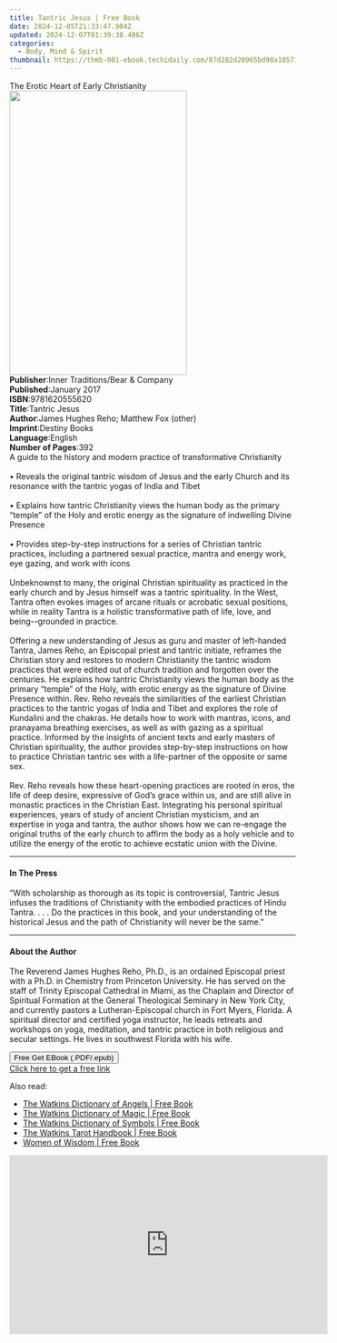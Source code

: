 ```yaml
---
title: Tantric Jesus | Free Book
date: 2024-12-05T21:33:47.904Z
updated: 2024-12-07T01:39:38.486Z
categories:
  - Body, Mind & Spirit
thumbnail: https://thmb-001-ebook.techidaily.com/87d282d20965bd90a18571a630f121873302b92ada64d8fe7cffaf23a5940128.jpg
---
```

<main id="book-container">
  <div class="flex flex-col">
    <div class="book-brief flex-1 py-6 px-4 sm:p-6 md:py-10 md:px-8">
      <!-- brief-->
      <div class="book-brief-main">The Erotic Heart of Early Christianity</div>
    </div>
    <div
      class="book-meta-info flex-1 grid gap-4 col-start-1 col-end-3 row-start-1 sm:mb-6 sm:grid-cols-4 lg:gap-6 lg:col-start-2 lg:row-end-6 lg:row-span-6 lg:mb-0"
    >
      <div
        class="book-meta-info-left place-content-center mt-4 p-4 text-sm leading-6 col-start-2 col-span-2 dark:text-slate-400"
      >
        <img
          class="w-full h-500 object-cover rounded-lg sm:h-255 sm:col-span-2 lg:col-span-full"
          src="https://img-001-ebook.techidaily.com/133e98f6e02123f400bb08aaa3dd86fdaf06f387e0ce71f54a94591147b3212e.jpg"
          alt=""
          width="312"
          height="500"
        />
      </div>
      <div
        class="book-meta-info-right mt-2 col-start-1 row-start-2 col-span-3 self-center"
      >
        <!-- meta data  -->
        <div class="flex flex-col px-4 md:px-8">
          <div class="flex-1">
            <strong>Publisher</strong>:<span class="px-2"
              >Inner Traditions/Bear &amp; Company</span
            >
          </div>
          <div class="flex-1">
            <strong>Published</strong>:<span class="px-2">January 2017</span>
          </div>
          <div class="flex-1">
            <strong>ISBN</strong>:<span class="px-2">9781620555620</span>
          </div>
          <div class="flex-1">
            <strong>Title</strong>:<span class="px-2">Tantric Jesus</span>
          </div>
          <div class="flex-1">
            <strong>Author</strong>:<span class="px-2"
              >James Hughes Reho; Matthew Fox (other)</span
            >
          </div>
          <div class="flex-1">
            <strong>Imprint</strong>:<span class="px-2">Destiny Books</span>
          </div>
          <div class="flex-1">
            <strong>Language</strong>:<span class="px-2">English</span>
          </div>
          <div class="flex-1">
            <strong>Number of Pages</strong>:<span class="px-2">392</span>
          </div>
        </div>
      </div>
    </div>
    <div class="book-description flex-1 py-6 px-4 sm:p-6 md:py-10 md:px-8">
      <div class="book-description-main">
        <div accordion-content="" id="description">
          A guide to the history and modern practice of transformative
          Christianity <br />
          <br />• Reveals the original tantric wisdom of Jesus and the early
          Church and its resonance with the tantric yogas of India and Tibet
          <br />
          <br />• Explains how tantric Christianity views the human body as the
          primary “temple” of the Holy and erotic energy as the signature of
          indwelling Divine Presence <br />
          <br />• Provides step-by-step instructions for a series of Christian
          tantric practices, including a partnered sexual practice, mantra and
          energy work, eye gazing, and work with icons <br />
          <br />Unbeknownst to many, the original Christian spirituality as
          practiced in the early church and by Jesus himself was a tantric
          spirituality. In the West, Tantra often evokes images of arcane
          rituals or acrobatic sexual positions, while in reality Tantra is a
          holistic transformative path of life, love, and being--grounded in
          practice. <br />
          <br />Offering a new understanding of Jesus as guru and master of
          left-handed Tantra, James Reho, an Episcopal priest and tantric
          initiate, reframes the Christian story and restores to modern
          Christianity the tantric wisdom practices that were edited out of
          church tradition and forgotten over the centuries. He explains how
          tantric Christianity views the human body as the primary “temple” of
          the Holy, with erotic energy as the signature of Divine Presence
          within. Rev. Reho reveals the similarities of the earliest Christian
          practices to the tantric yogas of India and Tibet and explores the
          role of Kundalini and the chakras. He details how to work with
          mantras, icons, and pranayama breathing exercises, as well as with
          gazing as a spiritual practice. Informed by the insights of ancient
          texts and early masters of Christian spirituality, the author provides
          step-by-step instructions on how to practice Christian tantric sex
          with a life-partner of the opposite or same sex. <br />
          <br />Rev. Reho reveals how these heart-opening practices are rooted
          in eros, the life of deep desire, expressive of God’s grace within us,
          and are still alive in monastic practices in the Christian East.
          Integrating his personal spiritual experiences, years of study of
          ancient Christian mysticism, and an expertise in yoga and tantra, the
          author shows how we can re-engage the original truths of the early
          church to affirm the body as a holy vehicle and to utilize the energy
          of the erotic to achieve ecstatic union with the Divine.
        </div>
        <div class="accordion-fader"></div>
      </div>
    </div>
    <div class="book-excerpts flex-1 py-6 px-4 sm:p-6 md:py-10 md:px-8">
      <!-- excerpts-->
      <div class="book-excerpts-main">
        <hr />
        <h4 class="placeholder placeholder-heading">
          <span>In The Press</span>
        </h4>
        <p>
          “With scholarship as thorough as its topic is controversial, Tantric
          Jesus infuses the traditions of Christianity with the embodied
          practices of Hindu Tantra. . . . Do the practices in this book, and
          your understanding of the historical Jesus and the path of
          Christianity will never be the same.”
        </p>
      </div>
    </div>
    <div class="book-about-author flex-1 py-6 px-4 sm:p-6 md:py-10 md:px-8">
      <!-- about author-->
      <div class="book-main-author-main">
        <hr />
        <h4 class="placeholder placeholder-heading">
          <span>About the Author</span>
        </h4>
        <p>
          The Reverend James Hughes Reho, Ph.D., is an ordained Episcopal priest
          with a Ph.D. in Chemistry from Princeton University. He has served on
          the staff of Trinity Episcopal Cathedral in Miami, as the Chaplain and
          Director of Spiritual Formation at the General Theological Seminary in
          New York City, and currently pastors a Lutheran-Episcopal church in
          Fort Myers, Florida. A spiritual director and certified yoga
          instructor, he leads retreats and workshops on yoga, meditation, and
          tantric practice in both religious and secular settings. He lives in
          southwest Florida with his wife.
        </p>
      </div>
    </div>
    <div class="book-free-get flex-1 py-6 px-4 sm:p-6 md:py-10 md:px-8">
      <button
        id="btn-free-get"
        class="bg-blue-500 hover:bg-blue-700 text-white font-bold py-2 px-4 rounded"
      >
        Free Get EBook (.PDF/.epub)
      </button>
      <div id="countdown-display" class="px-2 text-lg mt-2"></div>
      <a
        id="free-link"
        class="hidden bg-blue-500 hover:bg-blue-700 text-white font-bold py-2 px-4 rounded"
        href="https://www.ebooks.com/en-us/book/95782793/tantric-jesus/james-hughes-reho/"
        target="_blank"
        >Click here to get a free link</a
      >
    </div>
    <script>
      let countdownTime = 0;
      let countdownInterval = null;
      document
        .getElementById('btn-free-get')
        .addEventListener('click', startCountdown);
      function startCountdown() {
        countdownTime = new Date().getTime() + 60000 * 3;
        countdownInterval = setInterval(updateCountdown, 1000);
        document.getElementById('btn-free-get').disabled = true;
        document
          .getElementById('btn-free-get')
          .classList.add('bg-gray-500', 'cursor-not-allowed');
      }
      function updateCountdown() {
        let currentTime = new Date().getTime();
        let timeLeft = countdownTime - currentTime;
        let secondsLeft = Math.floor(timeLeft / 1000);
        document.getElementById('countdown-display').innerHTML =
          `Remaining time: ${secondsLeft} seconds.`;
        if (secondsLeft <= 0) {
          clearInterval(countdownInterval);
          document.getElementById('btn-free-get').classList.add('hidden');
          document.getElementById('free-link').classList.remove('hidden');
          document.getElementById('countdown-display').innerHTML = '';
        }
      }
    </script>
  </div>
</main>

<ins class="adsbygoogle"
      style="display:block"
      data-ad-client="ca-pub-7571918770474297"
      data-ad-slot="8358498916"
      data-ad-format="auto"
      data-full-width-responsive="true"></ins>
    

<span class="atpl-alsoreadstyle">Also read:</span>
<div><ul>
<li><a href="https://novels-ebooks.techidaily.com/1424551-9781780283609-the-watkins-dictionary-of-angels/"><u>The Watkins Dictionary of Angels | Free Book</u></a></li>
<li><a href="https://novels-ebooks.techidaily.com/1424552--the-watkins-dictionary-of-magic/"><u>The Watkins Dictionary of Magic | Free Book</u></a></li>
<li><a href="https://novels-ebooks.techidaily.com/1424550-9781780283579-the-watkins-dictionary-of-symbols/"><u>The Watkins Dictionary of Symbols | Free Book</u></a></li>
<li><a href="https://novels-ebooks.techidaily.com/1424553-9781780283647-the-watkins-tarot-handbook/"><u>The Watkins Tarot Handbook | Free Book</u></a></li>
<li><a href="https://novels-ebooks.techidaily.com/1424555-9781780283678-women-of-wisdom/"><u>Women of Wisdom | Free Book</u></a></li>
</ul></div>

<!-- affiliate ads begin -->
<iframe width="560" height="315" src="https://www.youtube.com/embed/GFHH14XlFCk?si=2HcjQbDx5eG0ZQAt" title="YouTube video player" frameborder="0" allow="accelerometer; autoplay; clipboard-write; encrypted-media; gyroscope; picture-in-picture; web-share" referrerpolicy="strict-origin-when-cross-origin" allowfullscreen></iframe>
<!-- affiliate ads end -->

